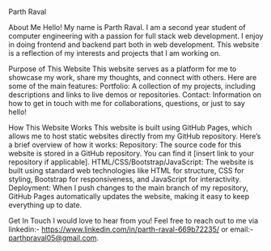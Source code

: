 Parth Raval

About Me
Hello! My name is Parth Raval. I am a second year student of computer engineering with a passion for full stack web development. I enjoy in doing frontend and backend part both in web development. This website is a reflection of my interests and projects that I am working on.

Purpose of This Website
This website serves as a platform for me to showcase my work, share my thoughts, and connect with others. Here are some of the main features:
Portfolio: A collection of my projects, including descriptions and links to live demos or repositories.
Contact: Information on how to get in touch with me for collaborations, questions, or just to say hello!

How This Website Works
This website is built using GitHub Pages, which allows me to host static websites directly from my GitHub repository. Here’s a brief overview of how it works:
Repository: The source code for this website is stored in a GitHub repository. You can find it [insert link to your repository if applicable].
HTML/CSS/Bootstrap/JavaScript: The website is built using standard web technologies like HTML for structure, CSS for styling, Bootstrap for responsiveness, and JavaScript for interactivity.
Deployment: When I push changes to the main branch of my repository, GitHub Pages automatically updates the website, making it easy to keep everything up to date.

Get In Touch
I would love to hear from you! Feel free to reach out to me via linkedin:- https://www.linkedin.com/in/parth-raval-669b72235/ or email:- parthpraval05@gmail.com.
